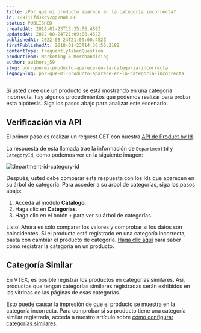 ```yaml
---
title: ¿Por qué mi producto aparece en la categoría incorrecta?
id: 189ijTfdJkcy2gg2MWkuEE
status: PUBLISHED
createdAt: 2018-01-23T13:35:06.489Z
updatedAt: 2022-08-24T21:09:00.452Z
publishedAt: 2022-08-24T21:09:00.452Z
firstPublishedAt: 2018-01-23T14:36:56.218Z
contentType: frequentlyAskedQuestion
productTeam: Marketing & Merchandising
author: authors_59
slug: por-que-mi-producto-aparece-en-la-categoria-incorrecta
legacySlug: por-que-mi-producto-aparece-en-la-categoria-incorrecta
---
```


Si usted cree que un producto se está mostrando en una categoría incorrecta, hay algunos procedimientos que podemos realizar para probar esta hipótesis. Siga los pasos abajo para analizar este escenario.

## Verificación vía API

El primer paso es realizar un request GET con nuestra [API de Product by Id](https://developers.vtex.com/vtex-rest-api/reference/catalog-api-get-product).

La respuesta de esta llamada trae la información de `DepartmentId` y `CategoryId`, como podemos ver en la siguiente imagen:

![department-id-category-id](//images.contentful.com/alneenqid6w5/1wJqRKDEcYkGqqsMAGy0aA/bf3521922d99fe678031a1898326b1ea/department-id-category-id.png)

Después, usted debe comparar esta respuesta con los Ids que aparecen en su árbol de categoría. Para acceder a su árbol de categorías, siga los pasos abajo:

1. Acceda al módulo __Catálogo__.
2. Haga clic en __Categorías__.
3. Haga clic en el botón `+` para ver su árbol de categorías.

Listo! Ahora es sólo comparar los valores y comprobar si los datos son coincidentes. Si el producto está registrado en una categoría incorrecta, basta con cambiar el producto de categoría. [Haga clic aquí](/es/tutorial/registrando-producto) para saber cómo registrar la categoría en un producto.

## Categoría Similar

En VTEX, es posible registrar los productos en categorías similares. Así, productos que tengan categorías similares registradas serán exhibidos en las vitrinas de las páginas de esas categorías.

Esto puede causar la impresión de que el producto se muestra en la categoría incorrecta. Para comprobar si su producto tiene una categoría similar registrada, acceda a nuestro artículo sobre [cómo configurar categorías similares](/es/tutorial/configurando-categoria-similar).
